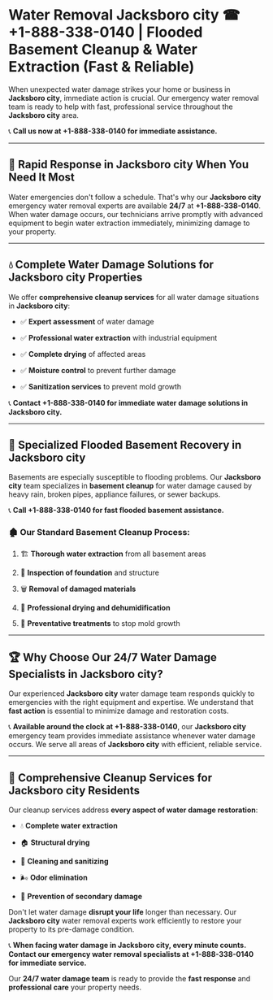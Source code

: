 # Water Removal Jacksboro city ☎ +1-888-338-0140 | Flooded Basement Cleanup & Water Extraction (Fast & Reliable)

When unexpected water damage strikes your home or business in **Jacksboro city**, immediate action is crucial. Our emergency water removal team is ready to help with fast, professional service throughout the **Jacksboro city** area. 

📞 **Call us now at +1-888-338-0140 for immediate assistance.**
---
## 🚀 Rapid Response in Jacksboro city When You Need It Most
Water emergencies don't follow a schedule. That's why our **Jacksboro city** emergency water removal experts are available **24/7** at **+1-888-338-0140**. When water damage occurs, our technicians arrive promptly with advanced equipment to begin water extraction immediately, minimizing damage to your property.
---
## 💧 Complete Water Damage Solutions for Jacksboro city Properties
We offer **comprehensive cleanup services** for all water damage situations in **Jacksboro city**:
- ✅ **Expert assessment** of water damage  
- ✅ **Professional water extraction** with industrial equipment  
- ✅ **Complete drying** of affected areas  
- ✅ **Moisture control** to prevent further damage  
- ✅ **Sanitization services** to prevent mold growth  
📞 **Contact +1-888-338-0140 for immediate water damage solutions in Jacksboro city.**
---
## 🌊 Specialized Flooded Basement Recovery in Jacksboro city
Basements are especially susceptible to flooding problems. Our **Jacksboro city** team specializes in **basement cleanup** for water damage caused by heavy rain, broken pipes, appliance failures, or sewer backups. 
📞 **Call +1-888-338-0140 for fast flooded basement assistance.**
### 🏚️ Our Standard Basement Cleanup Process:
1. 🏗️ **Thorough water extraction** from all basement areas  
2. 🔎 **Inspection of foundation** and structure  
3. 🗑️ **Removal of damaged materials**  
4. 💨 **Professional drying and dehumidification**  
5. 🚫 **Preventative treatments** to stop mold growth  
---
## 🏆 Why Choose Our 24/7 Water Damage Specialists in Jacksboro city?
Our experienced **Jacksboro city** water damage team responds quickly to emergencies with the right equipment and expertise. We understand that **fast action** is essential to minimize damage and restoration costs.
📞 **Available around the clock at +1-888-338-0140**, our **Jacksboro city** emergency team provides immediate assistance whenever water damage occurs. We serve all areas of **Jacksboro city** with efficient, reliable service.
---
## 🧹 Comprehensive Cleanup Services for Jacksboro city Residents
Our cleanup services address **every aspect of water damage restoration**:
- 💧 **Complete water extraction**  
- 🏠 **Structural drying**  
- 🧼 **Cleaning and sanitizing**  
- 🌬️ **Odor elimination**  
- 🚫 **Prevention of secondary damage**  
Don't let water damage **disrupt your life** longer than necessary. Our **Jacksboro city** water removal experts work efficiently to restore your property to its pre-damage condition.
📞 **When facing water damage in Jacksboro city, every minute counts. Contact our emergency water removal specialists at +1-888-338-0140 for immediate service.**
Our **24/7 water damage team** is ready to provide the **fast response** and **professional care** your property needs.

